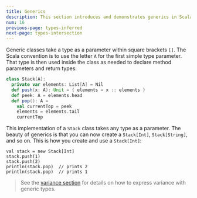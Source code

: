 ```yaml
---
title: Generics
description: This section introduces and demonstrates generics in Scala 3.
num: 16
previous-page: types-inferred
next-page: types-intersection
---
```



Generic classes take a type as a parameter within square brackets `[]`. The Scala convention is to use the letter `A` for the first simple type parameter. That type is then used inside the class as needed to declare method parameters and return types:

```scala
class Stack[A]:
  private var elements: List[A] = Nil
  def push(x: A): Unit = { elements = x :: elements }
  def peek: A = elements.head
  def pop(): A =
    val currentTop = peek
    elements = elements.tail
    currentTop
```

This implementation of a `Stack` class takes any type as a parameter. The beauty of generics is that you can now create a `Stack[Int]`, `Stack[String]`, and so on. This is how you create and use a `Stack[Int]`:

```
val stack = new Stack[Int]
stack.push(1)
stack.push(2)
println(stack.pop)  // prints 2
println(stack.pop)  // prints 1
```

>See the [variance section](types-variance.md) for details on how to express variance with generic types.


<!--
This subsection is good, but maybe too detailed for an Overview.

The instance `stack` can only take integers. However, if the type argument had subtypes, those could be passed in:

```
class Fruit
class Apple extends Fruit
class Banana extends Fruit

val stack = new Stack[Fruit]
val apple = new Apple
val banana = new Banana

stack.push(apple)
stack.push(banana)
```

Class `Apple` and `Banana` both extend `Fruit` so you can push instances `apple` and `banana` onto the stack of `Fruit`.

_Note: subtyping of generic types is *invariant*. This means that if we have a stack of characters of type `Stack[Char]` then it cannot be used as an integer stack of type `Stack[Int]`. This would be unsound because it would enable us to enter true integers into the character stack. To conclude, `Stack[A]` is only a subtype of `Stack[B]` if and only if `B = A`. Since this can be quite restrictive, Scala offers a [type parameter annotation mechanism](variances.html) to control the subtyping behavior of generic types._
-->



